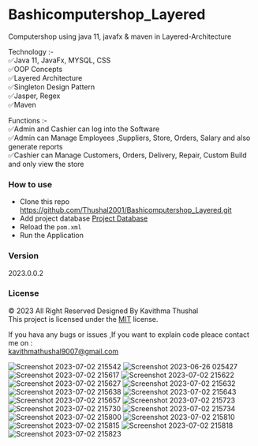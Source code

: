 # Bashicomputershop_Layered
Computershop using java 11, javafx &amp; maven in Layered-Architecture

Technology :-<br/>
✅Java 11, JavaFx, MYSQL, CSS<br/>
✅OOP Concepts<br/>
✅Layered Architecture<br/>
✅Singleton Design Pattern<br/>
✅Jasper, Regex<br/>
✅Maven<br/>

Functions :-<br/>
✅Admin and Cashier can log into the Software<br/>
✅Admin can Manage Employees ,Suppliers, Store, Orders, Salary and also generate reports<br/>
✅Cashier can Manage Customers, Orders, Delivery, Repair, Custom Build and only view the store

### How to use
* Clone this repo https://github.com/Thushal2001/Bashicomputershop_Layered.git
* Add project database [Project Database](https://github.com/Thushal2001/Bashicomputershop_Layered/blob/master/Project%20Database)
* Reload the `pom.xml`
* Run the Application

### Version
2023.0.0.2

### License
© 2023 All Right Reserved Designed By Kavithma Thushal<br/>
This project is licensed under the [MIT](LICENSE) license.

If you hava any bugs or issues ,If you want to explain code pleace contact me on :<br/> 
[kavithmathushal9007@gmail.com](https://www.kavithmathushal9007@gmail.com)

![Screenshot 2023-07-02 215542](https://github.com/Thushal2001/Bashicomputershop-1st_Sem_Final/assets/125787087/9ee161a9-95ea-4375-a851-f6fbd8e30e55)
![Screenshot 2023-06-26 025427](https://github.com/Thushal2001/Bashicomputershop-1st_Sem_Final/assets/125787087/aa22a662-548b-4306-811e-91abd27e8b9a)
![Screenshot 2023-07-02 215617](https://github.com/Thushal2001/Bashicomputershop-1st_Sem_Final/assets/125787087/a6d1bcdb-9f45-4caa-815a-b1f00f11209e)
![Screenshot 2023-07-02 215622](https://github.com/Thushal2001/Bashicomputershop-1st_Sem_Final/assets/125787087/a9b2250f-6305-4c97-a11b-ef2019e7d74f)
![Screenshot 2023-07-02 215627](https://github.com/Thushal2001/Bashicomputershop-1st_Sem_Final/assets/125787087/8ba015d8-8599-482c-88b3-6d0990204961)
![Screenshot 2023-07-02 215632](https://github.com/Thushal2001/Bashicomputershop-1st_Sem_Final/assets/125787087/03c018c9-9558-4529-ba6f-9808a0683969)
![Screenshot 2023-07-02 215638](https://github.com/Thushal2001/Bashicomputershop-1st_Sem_Final/assets/125787087/aacf9b1d-24e2-4f80-a677-e258014a69ce)
![Screenshot 2023-07-02 215643](https://github.com/Thushal2001/Bashicomputershop-1st_Sem_Final/assets/125787087/21e70773-55a7-45f0-b17b-e3b153bce356)
![Screenshot 2023-07-02 215657](https://github.com/Thushal2001/Bashicomputershop-1st_Sem_Final/assets/125787087/b33c90c3-cde5-4492-9f30-39291b5408eb)
![Screenshot 2023-07-02 215723](https://github.com/Thushal2001/Bashicomputershop-1st_Sem_Final/assets/125787087/0c9a6ea4-7fc7-4361-83a0-b4585ae2c19b)
![Screenshot 2023-07-02 215730](https://github.com/Thushal2001/Bashicomputershop-1st_Sem_Final/assets/125787087/558859b2-b52c-4143-ab15-1f2ffd53d576)
![Screenshot 2023-07-02 215734](https://github.com/Thushal2001/Bashicomputershop-1st_Sem_Final/assets/125787087/4ed30967-c093-494a-be54-de986b493eb4)
![Screenshot 2023-07-02 215800](https://github.com/Thushal2001/Bashicomputershop-1st_Sem_Final/assets/125787087/d0b32c9c-f922-40f9-b463-b4ed7b004e65)
![Screenshot 2023-07-02 215810](https://github.com/Thushal2001/Bashicomputershop-1st_Sem_Final/assets/125787087/73589d88-96c1-49d3-b69b-66325dfbb46a)
![Screenshot 2023-07-02 215815](https://github.com/Thushal2001/Bashicomputershop-1st_Sem_Final/assets/125787087/ec759d16-fd0a-48e8-8846-98719ccaf6bf)
![Screenshot 2023-07-02 215818](https://github.com/Thushal2001/Bashicomputershop-1st_Sem_Final/assets/125787087/31a99f9b-3934-4b73-b4fb-dd83d90c28bd)
![Screenshot 2023-07-02 215823](https://github.com/Thushal2001/Bashicomputershop-1st_Sem_Final/assets/125787087/16f52d17-3045-4f6e-b532-b9ae102d2400)
